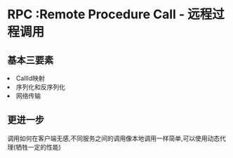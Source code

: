 # RPC :Remote Procedure Call - 远程过程调用
## 基本三要素
<li> CallId映射
<li> 序列化和反序列化
<li>网络传输

## 更进一步
调用如何在客户端无感,不同服务之间的调用像本地调用一样简单,可以使用动态代理(牺牲一定的性能)
